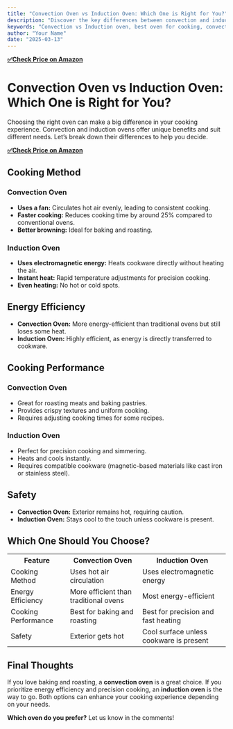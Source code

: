 ```yaml
---
title: "Convection Oven vs Induction Oven: Which One is Right for You?"
description: "Discover the key differences between convection and induction ovens. Learn about cooking efficiency, energy consumption, heat distribution, and more to choose the best option for your kitchen."
keywords: "Convection vs Induction oven, best oven for cooking, convection oven benefits, induction oven efficiency, cooking appliances comparison"
author: "Your Name"
date: "2025-03-13"
---
```

[**✅Check Price on Amazon**](https://amzn.to/4hAxQGC)

# <h1>Convection Oven vs Induction Oven: Which One is Right for You?</h1>

<p>Choosing the right oven can make a big difference in your cooking experience. Convection and induction ovens offer unique benefits and suit different needs. Let’s break down their differences to help you decide.</p>

[**✅Check Price on Amazon**](https://amzn.to/4hAxQGC)

## <h2>Cooking Method</h2>

### <h3>Convection Oven</h3>
<ul>
<li><strong>Uses a fan:</strong> Circulates hot air evenly, leading to consistent cooking.</li>
<li><strong>Faster cooking:</strong> Reduces cooking time by around 25% compared to conventional ovens.</li>
<li><strong>Better browning:</strong> Ideal for baking and roasting.</li>
</ul>

### <h3>Induction Oven</h3>
<ul>
<li><strong>Uses electromagnetic energy:</strong> Heats cookware directly without heating the air.</li>
<li><strong>Instant heat:</strong> Rapid temperature adjustments for precision cooking.</li>
<li><strong>Even heating:</strong> No hot or cold spots.</li>
</ul>

## <h2>Energy Efficiency</h2>

<ul>
<li><strong>Convection Oven:</strong> More energy-efficient than traditional ovens but still loses some heat.</li>
<li><strong>Induction Oven:</strong> Highly efficient, as energy is directly transferred to cookware.</li>
</ul>

## <h2>Cooking Performance</h2>

### <h3>Convection Oven</h3>
<ul>
<li>Great for roasting meats and baking pastries.</li>
<li>Provides crispy textures and uniform cooking.</li>
<li>Requires adjusting cooking times for some recipes.</li>
</ul>

### <h3>Induction Oven</h3>
<ul>
<li>Perfect for precision cooking and simmering.</li>
<li>Heats and cools instantly.</li>
<li>Requires compatible cookware (magnetic-based materials like cast iron or stainless steel).</li>
</ul>

## <h2>Safety</h2>

<ul>
<li><strong>Convection Oven:</strong> Exterior remains hot, requiring caution.</li>
<li><strong>Induction Oven:</strong> Stays cool to the touch unless cookware is present.</li>
</ul>

## <h2>Which One Should You Choose?</h2>

<table>
<tr>
<th>Feature</th>
<th>Convection Oven</th>
<th>Induction Oven</th>
</tr>
<tr>
<td>Cooking Method</td>
<td>Uses hot air circulation</td>
<td>Uses electromagnetic energy</td>
</tr>
<tr>
<td>Energy Efficiency</td>
<td>More efficient than traditional ovens</td>
<td>Most energy-efficient</td>
</tr>
<tr>
<td>Cooking Performance</td>
<td>Best for baking and roasting</td>
<td>Best for precision and fast heating</td>
</tr>
<tr>
<td>Safety</td>
<td>Exterior gets hot</td>
<td>Cool surface unless cookware is present</td>
</tr>
</table>

## <h2>Final Thoughts</h2>

<p>If you love baking and roasting, a <strong>convection oven</strong> is a great choice. If you prioritize energy efficiency and precision cooking, an <strong>induction oven</strong> is the way to go. Both options can enhance your cooking experience depending on your needs.</p>

<p><strong>Which oven do you prefer?</strong> Let us know in the comments!</p>
